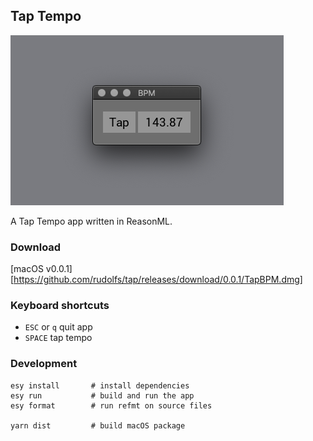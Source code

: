 ## Tap Tempo

![Tap tempo screenshot](./tap.png)

A Tap Tempo app written in ReasonML.


### Download
[macOS v0.0.1][https://github.com/rudolfs/tap/releases/download/0.0.1/TapBPM.dmg]


### Keyboard shortcuts
  - `ESC` or `q` quit app
  - `SPACE` tap tempo


### Development

```
esy install       # install dependencies
esy run           # build and run the app
esy format        # run refmt on source files

yarn dist         # build macOS package
```
